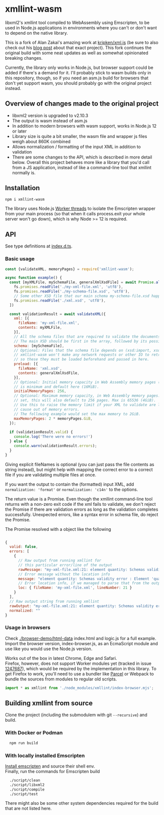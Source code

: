 # xmllint-wasm

libxml2's xmllint tool compiled to WebAssembly using Emscripten, to be used
in Node.js applications in environments where you can't or don't want to
depend on the native library.

This is a fork of Alan Zakai's amazing work at
[kripken/xml.js](https://github.com/kripken/xml.js)
(be sure to also check out his [blog post](http://mozakai.blogspot.com/2012/03/howto-port-cc-library-to-javascript.html) about
that exact project).
This fork continues the original build with some neat updates
as well as somewhat opinionated breaking changes.

Currently, the library only works in Node.js, but browser support could be
added if there's a demand for it. I'll probably stick to wasm builds only in
this repository, though, so if you need an asm.js build for browsers that
don't yet support wasm, you should probably go with the original project
instead.

## Overview of changes made to the original project

* libxml2 version is upgraded to v2.10.3
* The output is wasm instead of asm.js
* In addition to modern browsers with wasm support, works in Node.js 12 or later
* Library size is quite a bit smaller, the wasm file and wrapper js files
  weigh about 860K combined
* Allows normalization / formatting of the input XML in addition to validation
* There are some changes to the API, which is described in more detail
  below. Overall this project behaves more like a library that you'd call from
  a JS application, instead of like a command-line tool that xmllint normally is.

## Installation
```sh
npm i xmllint-wasm
```
The library uses Node.js [Worker threads](https://nodejs.org/api/worker_threads.html)
to isolate the Emscripten wrapper from your main process (so that
when it calls process.exit your whole server won't go down), which is
why Node >= 12 is required.

## API

See type definitions at [index.d.ts](./src/index.d.ts).

### Basic usage
```javascript
const {validateXML, memoryPages} = require('xmllint-wasm');

async function example() {
  const [myXMLFile, mySchemaFile, generalXmlXsdFile] = await Promise.all([
    fs.promises.readFile('./my-xml-file.xml', 'utf8'),
    fs.promises.readFile('./my-schema-file.xsd', 'utf8'),
    // Some other XSD file that our main schema my-schema-file.xsd happens to depend on
    fs.promises.readFile('./xml.xsd', 'utf8'),
  ])

  const validationResult = await validateXML({
    xml: [{
      fileName: 'my-xml-file.xml',
      contents: myXMLFile,
    }],
    // All the schema files that are required to validate the documents.
    // The main XSD should be first in the array, followed by its possible dependencies.
    schema: [mySchemaFile],
    // Optional: Files that the schema file depends on (xsd:import, xsd:include).
    // xmllint-wasm won't make any network requests or other IO to retrieve depdencicy files,
    // so these they must be loaded beforehand and passed in here.
    preload: [{
      fileName: 'xml.xsd',
      contents: generalXmlXsdFile,
    }],
    // Optional: Initial memory capacity in Web Assembly memory pages (1 = 6.4KiB) - 256
    // is minimum and default here (16MiB).
    initialMemoryPages: 256,
    // Optional: Maximum memory capacity, in Web Assembly memory pages. If not
    // set, this will also default to 256 pages. Max is 65536 (4GiB).
    // Use this to raise the memory limit if your XML to validate are large enough to
    // cause out of memory errors.
    // The following example would set the max memory to 2GiB.
    maxMemoryPages: 2 * memoryPages.GiB,
  });
  
  if (validationResult.valid) {
    console.log('There were no errors!')
  } else {
    console.warn(validationResult.errors);
  }
}

```
Giving explicit fileNames is optional (you can just pass the file contents
as string instead), but might help with mapping the correct error to a correct
file if you are validating multiple files at once. 

If you want the output to contain the (formatted) input XML, add
`normalization: 'format'` or `normalization: 'c14n'` to the options.

The return value is a Promise. Even though the xmllint command-line tool
returns with a non-zero exit code if the xml fails to validate, we
don't reject the Promise if there are validation errors as long as
the validation completes successfully. Unexpected errors, like
a syntax error in schema file, do reject the Promise.

The Promise resolved with a object like the following

```javascript

{
  valid: false,
  errors: [
    {
      // Raw output from running xmllint for
      // this particular error/line of the output
      rawMessage: "my-xml-file.xml:21: element quantity: Schemas validity error : Element 'quantity': [facet 'maxExclusive'] The value '1000' must be less than '100'.",
      // Error message without the location info
      message: "element quantity: Schemas validity error : Element 'quantity': [facet 'maxExclusive'] The value '1000' must be less than '100'.",
      // Error location info, if we managed to parse that from the output (null otherwise)
      loc: { fileName: 'my-xml-file.xml', lineNumber: 21 }
    }
  ],
  // Raw output string from running xmllint
  rawOutput: "my-xml-file.xml:21: element quantity: Schemas validity error ...",
  normalized: ""
}
```

### Usage in browsers

Check [./browser-demo/html-data](./browser-demo/html-data) index.html and
logic.js for a full example. Import the browser version, index-browser.js, as an
EcmaScript module and use like you would use the Node.js version.

Works out of the box in latest Chrome, Edge and Safari.  
Firefox, however, does not support Worker modules yet (tracked in issue
[1247687](https://bugzilla.mozilla.org/show_bug.cgi?id=1247687)), which would be
required by the implementation in this library.
To get Firefox to work, you'll need to use a bundler like [Parcel](https://parceljs.org/) or
Webpack to bundle the sources from modules to regular old scripts.

```javascript
import * as xmllint from './node_modules/xmllint/index-browser.mjs';
```

## Building xmllint from source

Clone the project (including the submodulem with git `--recursive`) and build.  

### With Docker or Podman

```sh
  npm run build
```

### With locally installed Emscripten

[Install emscripten](https://emscripten.org/docs/getting_started/downloads.html#installation-instructions-using-the-emsdk-recommended)
and source their shell env.  
Finally, run the commands for Emscripten build

```sh
  ./script/clean
  ./script/libxml2
  ./script/compile
  ./script/test
```
There might also be some other system dependencies required for the build that are not listed here.
